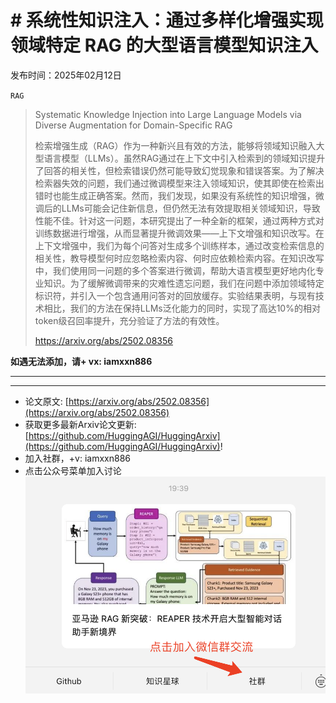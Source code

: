 # # 系统性知识注入：通过多样化增强实现领域特定 RAG 的大型语言模型知识注入
发布时间：2025年02月12日

`RAG`
> Systematic Knowledge Injection into Large Language Models via Diverse Augmentation for Domain-Specific RAG
>
> 检索增强生成（RAG）作为一种新兴且有效的方法，能够将领域知识融入大型语言模型（LLMs）。虽然RAG通过在上下文中引入检索到的领域知识提升了回答的相关性，但检索错误仍然可能导致幻觉现象和错误答案。为了解决检索器失效的问题，我们通过微调模型来注入领域知识，使其即使在检索出错时也能生成正确答案。然而，我们发现，如果没有系统性的知识增强，微调后的LLMs可能会记住新信息，但仍然无法有效提取相关领域知识，导致性能不佳。针对这一问题，本研究提出了一种全新的框架，通过两种方式对训练数据进行增强，从而显著提升微调效果——上下文增强和知识改写。在上下文增强中，我们为每个问答对生成多个训练样本，通过改变检索信息的相关性，教导模型何时应忽略检索内容、何时应依赖检索内容。在知识改写中，我们使用同一问题的多个答案进行微调，帮助大语言模型更好地内化专业知识。为了缓解微调带来的灾难性遗忘问题，我们在问题中添加领域特定标识符，并引入一个包含通用问答对的回放缓存。实验结果表明，与现有技术相比，我们的方法在保持LLMs泛化能力的同时，实现了高达10%的相对token级召回率提升，充分验证了方法的有效性。
>
> https://arxiv.org/abs/2502.08356

**如遇无法添加，请+ vx: iamxxn886**
<hr />


<hr />

- 论文原文: [https://arxiv.org/abs/2502.08356](https://arxiv.org/abs/2502.08356)
- 获取更多最新Arxiv论文更新: [https://github.com/HuggingAGI/HuggingArxiv](https://github.com/HuggingAGI/HuggingArxiv)!
- 加入社群，+v: iamxxn886
- 点击公众号菜单加入讨论
![](https://raw.githubusercontent.com/HuggingAGI/wx_assets/main/2024/07/31/1722434818326-94339e92-22f1-4472-9d27-fed232f70b5d.jpeg)